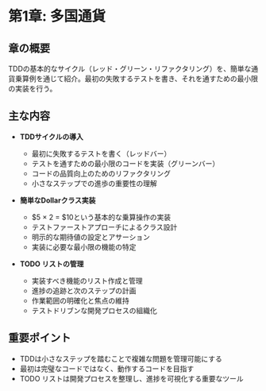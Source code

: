 # 第1章: 多国通貨

## 章の概要
TDDの基本的なサイクル（レッド・グリーン・リファクタリング）を、簡単な通貨乗算例を通じて紹介。最初の失敗するテストを書き、それを通すための最小限の実装を行う。

## 主な内容
- **TDDサイクルの導入**
  - 最初に失敗するテストを書く（レッドバー）
  - テストを通すための最小限のコードを実装（グリーンバー）
  - コードの品質向上のためのリファクタリング
  - 小さなステップでの進歩の重要性の理解

- **簡単なDollarクラス実装**
  - $5 × 2 = $10という基本的な乗算操作の実装
  - テストファーストアプローチによるクラス設計
  - 明示的な期待値の設定とアサーション
  - 実装に必要な最小限の機能の特定

- **TODO リストの管理**
  - 実装すべき機能のリスト作成と管理
  - 進捗の追跡と次のステップの計画
  - 作業範囲の明確化と焦点の維持
  - テストドリブンな開発プロセスの組織化

## 重要ポイント
- TDDは小さなステップを踏むことで複雑な問題を管理可能にする
- 最初は完璧なコードではなく、動作するコードを目指す
- TODO リストは開発プロセスを整理し、進捗を可視化する重要なツール